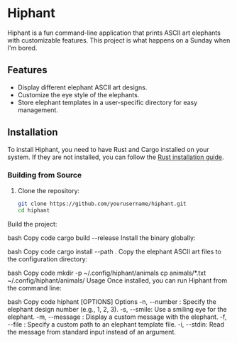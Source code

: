 # Hiphant

Hiphant is a fun command-line application that prints ASCII art elephants with customizable features. This project is what happens on a Sunday when I'm bored.

## Features

- Display different elephant ASCII art designs.
- Customize the eye style of the elephants.
- Store elephant templates in a user-specific directory for easy management.

## Installation

To install Hiphant, you need to have Rust and Cargo installed on your system. If they are not installed, you can follow the [Rust installation guide](https://www.rust-lang.org/tools/install).

### Building from Source

1. Clone the repository:

   ```bash
   git clone https://github.com/yourusername/hiphant.git
   cd hiphant
Build the project:

bash
Copy code
cargo build --release
Install the binary globally:

bash
Copy code
cargo install --path .
Copy the elephant ASCII art files to the configuration directory:

bash
Copy code
mkdir -p ~/.config/hiphant/animals
cp animals/*.txt ~/.config/hiphant/animals/
Usage
Once installed, you can run Hiphant from the command line:

bash
Copy code
hiphant [OPTIONS]
Options
-n, --number <NUMBER>: Specify the elephant design number (e.g., 1, 2, 3).
-s, --smile: Use a smiling eye for the elephant.
-m, --message <MESSAGE>: Display a custom message with the elephant.
-f, --file <FILE>: Specify a custom path to an elephant template file.
-i, --stdin: Read the message from standard input instead of an argument.
